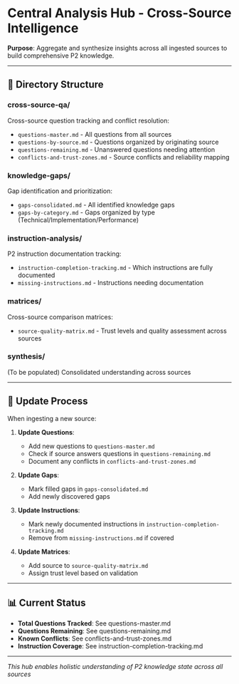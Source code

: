 # Central Analysis Hub - Cross-Source Intelligence

**Purpose**: Aggregate and synthesize insights across all ingested sources to build comprehensive P2 knowledge.

---

## 📁 Directory Structure

### cross-source-qa/
Cross-source question tracking and conflict resolution:
- `questions-master.md` - All questions from all sources
- `questions-by-source.md` - Questions organized by originating source
- `questions-remaining.md` - Unanswered questions needing attention
- `conflicts-and-trust-zones.md` - Source conflicts and reliability mapping

### knowledge-gaps/
Gap identification and prioritization:
- `gaps-consolidated.md` - All identified knowledge gaps
- `gaps-by-category.md` - Gaps organized by type (Technical/Implementation/Performance)

### instruction-analysis/
P2 instruction documentation tracking:
- `instruction-completion-tracking.md` - Which instructions are fully documented
- `missing-instructions.md` - Instructions needing documentation

### matrices/
Cross-source comparison matrices:
- `source-quality-matrix.md` - Trust levels and quality assessment across sources

### synthesis/
(To be populated) Consolidated understanding across sources

---

## 🔄 Update Process

When ingesting a new source:

1. **Update Questions**:
   - Add new questions to `questions-master.md`
   - Check if source answers questions in `questions-remaining.md`
   - Document any conflicts in `conflicts-and-trust-zones.md`

2. **Update Gaps**:
   - Mark filled gaps in `gaps-consolidated.md`
   - Add newly discovered gaps

3. **Update Instructions**:
   - Mark newly documented instructions in `instruction-completion-tracking.md`
   - Remove from `missing-instructions.md` if covered

4. **Update Matrices**:
   - Add source to `source-quality-matrix.md`
   - Assign trust level based on validation

---

## 📊 Current Status

- **Total Questions Tracked**: See questions-master.md
- **Questions Remaining**: See questions-remaining.md
- **Known Conflicts**: See conflicts-and-trust-zones.md
- **Instruction Coverage**: See instruction-completion-tracking.md

---

*This hub enables holistic understanding of P2 knowledge state across all sources*